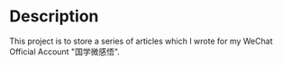 # Description

This project is to store a series of articles which I wrote for my WeChat
Official Account "国学微感悟".
